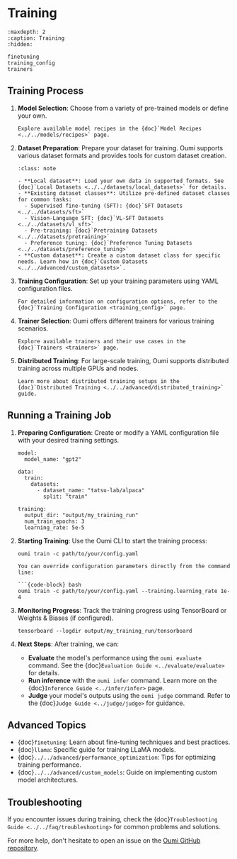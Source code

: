 # Training

```{toctree}
:maxdepth: 2
:caption: Training
:hidden:

finetuning
training_config
trainers
```

## Training Process

1. **Model Selection**: Choose from a variety of pre-trained models or define your own.

   ```{seealso}
   Explore available model recipes in the {doc}`Model Recipes <../../models/recipes>` page.
   ```

2. **Dataset Preparation**: Prepare your dataset for training. Oumi supports various dataset formats and provides tools for custom dataset creation.

   ```{admonition} Dataset Options
   :class: note

   - **Local dataset**: Load your own data in supported formats. See {doc}`Local Datasets <../../datasets/local_datasets>` for details.
   - **Existing dataset classes**: Utilize pre-defined dataset classes for common tasks:
     - Supervised fine-tuning (SFT): {doc}`SFT Datasets <../../datasets/sft>`
     - Vision-Language SFT: {doc}`VL-SFT Datasets <../../datasets/vl_sft>`
     - Pre-training: {doc}`Pretraining Datasets <../../datasets/pretraining>`
     - Preference tuning: {doc}`Preference Tuning Datasets <../../datasets/preference_tuning>`
   - **Custom dataset**: Create a custom dataset class for specific needs. Learn how in {doc}`Custom Datasets <../../advanced/custom_datasets>`.
   ```

3. **Training Configuration**: Set up your training parameters using YAML configuration files.

   ```{tip}
   For detailed information on configuration options, refer to the {doc}`Training Configuration <training_config>` page.
   ```

4. **Trainer Selection**: Oumi offers different trainers for various training scenarios.

   ```{seealso}
   Explore available trainers and their use cases in the {doc}`Trainers <trainers>` page.
   ```

5. **Distributed Training**: For large-scale training, Oumi supports distributed training across multiple GPUs and nodes.

   ```{note}
   Learn more about distributed training setups in the {doc}`Distributed Training <../../advanced/distributed_training>` guide.
   ```

## Running a Training Job

1. **Preparing Configuration**: Create or modify a YAML configuration file with your desired training settings.

   ```{code-block} yaml
   model:
     model_name: "gpt2"

   data:
     train:
       datasets:
         - dataset_name: "tatsu-lab/alpaca"
           split: "train"

   training:
     output_dir: "output/my_training_run"
     num_train_epochs: 3
     learning_rate: 5e-5
   ```

2. **Starting Training**: Use the Oumi CLI to start the training process:

   ```{code-block} bash
   oumi train -c path/to/your/config.yaml
   ```

   ```{tip}
   You can override configuration parameters directly from the command line:

   ```{code-block} bash
   oumi train -c path/to/your/config.yaml --training.learning_rate 1e-4
   ```

3. **Monitoring Progress**: Track the training progress using TensorBoard or Weights & Biases (if configured).

   ```{code-block} bash
   tensorboard --logdir output/my_training_run/tensorboard
   ```

4. **Next Steps**: After training, we can:
    - **Evaluate** the model's performance using the `oumi evaluate` command. See the {doc}`Evaluation Guide <../evaluate/evaluate>` for details.
    - **Run inference** with the `oumi infer` command. Learn more on the {doc}`Inference Guide <../infer/infer>` page.
    - **Judge** your model's outputs using the `oumi judge` command. Refer to the {doc}`Judge Guide <../judge/judge>` for guidance.

## Advanced Topics

- {doc}`finetuning`: Learn about fine-tuning techniques and best practices.
- {doc}`llama`: Specific guide for training LLaMA models.
- {doc}`../../advanced/performance_optimization`: Tips for optimizing training performance.
- {doc}`../../advanced/custom_models`: Guide on implementing custom model architectures.

## Troubleshooting

If you encounter issues during training, check the {doc}`Troubleshooting Guide <../../faq/troubleshooting>` for common problems and solutions.

For more help, don't hesitate to open an issue on the [Oumi GitHub repository](https://github.com/oumi-ai/oumi/issues).
